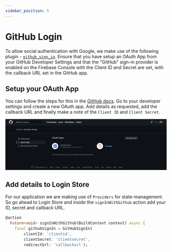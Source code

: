 ```yaml
---
sidebar_position: 5
---
```


# GitHub Login

To allow social authentication with Google, we make use of the following plugin - [`github_sign_in`](https://pub.dev/packages/github_sign_in). Ensure that you have setup an OAuth App from your GitHub Developer Settings and that the "GitHub" sign-in provider is enabled on the Firebase Console with the Client ID and Secret are set, with the callback URL set in the GitHub app.

## Setup your OAuth App

You can follow the steps for this in the [GitHub docs](https://docs.github.com/en/developers/apps/building-oauth-apps). Go to your developer settings and create a new OAuth app. Add details as requested, add the callback URL and finally make a note of the `Client ID` and `Client Secret`.

![GitHub](/img/tutorial/chat-smart-replies/github.png)

## Add details to Login Store

For our application we are making use of `Providers` for state-management. So go ahead to Login Store and inside the `signInWithGithub` action add your ID, secret and callback URL.

```dart title="lib/stores/login_store.dart"
@action
  Future<void> signInWithGithub(BuildContext context) async {
    final githubSignIn = GitHubSignIn(
        clientId: 'clientid',
        clientSecret: 'clientsecret',
        redirectUrl: 'callbackurl');
```
